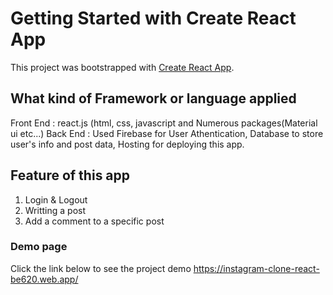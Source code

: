 # Getting Started with Create React App

This project was bootstrapped with [Create React App](https://github.com/facebook/create-react-app).

## What kind of Framework or language applied

Front End : react.js (html, css, javascript and Numerous packages(Material ui etc...)
Back End : Used Firebase for User Athentication, Database to store user's info and post data, Hosting for deploying this app.

## Feature of this app

1. Login & Logout
2. Writting a post
3. Add a comment to a specific post

### Demo page

Click the link below to see the project demo
https://instagram-clone-react-be620.web.app/


